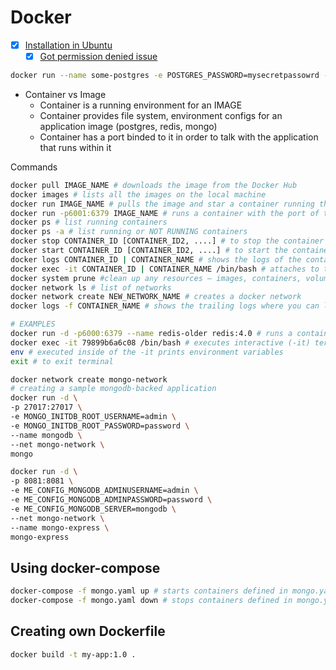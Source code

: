 # Docker

* [x] [Installation in Ubuntu](https://docs.docker.com/engine/install/ubuntu/)
  * [x] [Got permission denied issue](https://stackoverflow.com/a/48957722/256002)

```bash
docker run --name some-postgres -e POSTGRES_PASSWORD=mysecretpassowrd -d postgres:9.6
```

* Container vs Image
  * Container is a running environment for an IMAGE
  * Container provides file system, environment configs for an application image (postgres, redis, mongo)
  * Container has a port binded to it in order to talk with the application that runs within it

Commands

```bash
docker pull IMAGE_NAME # downloads the image from the Docker Hub
docker images # lists all the images on the local machine
docker run IMAGE_NAME # pulls the image and star a container running this image in an ATTACHED mode (to terminate press Ctrl+C)
docker run -p6001:6379 IMAGE_NAME # runs a container with the port of the host bound to the port of the docker container (HOST_PORT:CONTAINER_PORT)
docker ps # list running containers
docker ps -a # list running or NOT RUNNING containers 
docker stop CONTAINER_ID [CONTAINER_ID2, ....] # to stop the container
docker start CONTAINER_ID [CONTAINER_ID2, ....] # to start the container
docker logs CONTAINER_ID | CONTAINER_NAME # shows the logs of the container
docker exec -it CONTAINER_ID | CONTAINER_NAME /bin/bash # attaches to the bash inside of the container
docker system prune #clean up any resources — images, containers, volumes, and networks — that are dangling (not associated with a container)
docker network ls # list of networks
docker network create NEW_NETWORK_NAME # creates a docker network
docker logs -f CONTAINER_NAME # shows the trailing logs where you can leave marks with terminal (useful for debugging, ex: write '------' and trigger some logs afterwards for instance by using a webapp)
```

```bash
# EXAMPLES
docker run -d -p6000:6379 --name redis-older redis:4.0 # runs a container from the image binding host OS port 6000 to docker container post 6379, gives this container name redis:4.0
docker exec -it 79899b6a6c08 /bin/bash # executes interactive (-it) terminal (/bin/bash) inside of the container 79899b6a6c08
env # executed inside of the -it prints environment variables
exit # to exit terminal
```

```bash
docker network create mongo-network
# creating a sample mongodb-backed application
docker run -d \
-p 27017:27017 \
-e MONGO_INITDB_ROOT_USERNAME=admin \
-e MONGO_INITDB_ROOT_PASSWORD=password \
--name mongodb \
--net mongo-network \
mongo

docker run -d \
-p 8081:8081 \
-e ME_CONFIG_MONGODB_ADMINUSERNAME=admin \
-e ME_CONFIG_MONGODB_ADMINPASSWORD=password \
-e ME_CONFIG_MONGODB_SERVER=mongodb \
--net mongo-network \
--name mongo-express \
mongo-express
```

## Using docker-compose

```bash
docker-compose -f mongo.yaml up # starts containers defined in mongo.yaml
docker-compose -f mongo.yaml down # stops containers defined in mongo.yaml
```

## Creating own Dockerfile

```bash
docker build -t my-app:1.0 .
```
